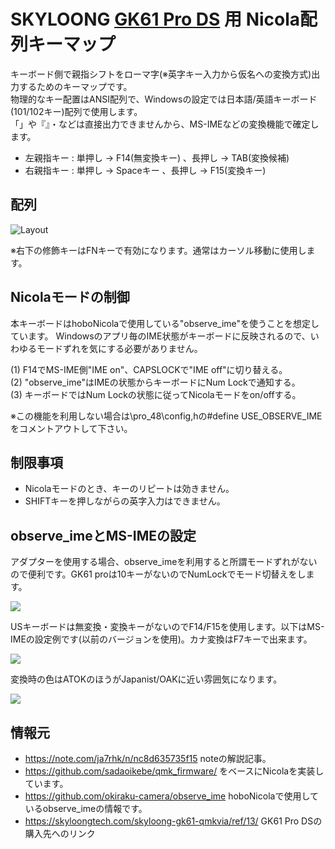 # SKYLOONG [GK61 Pro DS](https://skyloongtech.com/skyloong-gk61-qmkvia/ref/13/) 用 Nicola配列キーマップ
キーボード側で親指シフトをローマ字(※英字キー入力から仮名への変換方式)出力するためのキーマップです。  
物理的なキー配置はANSI配列で、Windowsの設定では日本語/英語キーボード(101/102キー)配列で使用します。  
「」や『』・などは直接出力できませんから、MS-IMEなどの変換機能で確定します。

* 左親指キー : 単押し → F14(無変換キー) 、長押し → TAB(変換候補)
* 右親指キー : 単押し → Spaceキー 、長押し → F15(変換キー)

## 配列
![Layout](assets/gk61_pro_ds_nicola_layout.png "Layout")

※右下の修飾キーはFNキーで有効になります。通常はカーソル移動に使用します。

## Nicolaモードの制御
本キーボードはhoboNicolaで使用している"observe_ime"を使うことを想定しています。 
Windowsのアプリ毎のIME状態がキーボードに反映されるので、いわゆるモードずれを気にする必要がありません。   

(1) F14でMS-IME側"IME on"、CAPSLOCKで"IME off"に切り替える。  
(2) "observe_ime"はIMEの状態からキーボードにNum Lockで通知する。  
(3) キーボードではNum Lockの状態に従ってNicolaモードをon/offする。  

※この機能を利用しない場合は\pro_48\config,hの#define USE_OBSERVE_IMEをコメントアウトして下さい。  

## 制限事項
* Nicolaモードのとき、キーのリピートは効きません。
* SHIFTキーを押しながらの英字入力はできません。

## observe_imeとMS-IMEの設定

アダプターを使用する場合、observe_imeを利用すると所謂モードずれがないので便利です。GK61 proは10キーがないのでNumLockでモード切替えをします。

![](assets/observe_ime_num.png)

USキーボードは無変換・変換キーがないのでF14/F15を使用します。以下はMS-IMEの設定例です(以前のバージョンを使用)。カナ変換はF7キーで出来ます。

![](assets/ms_ime.png)

変換時の色はATOKのほうがJapanist/OAKに近い雰囲気になります。

![](assets/color.png)

## 情報元
* https://note.com/ja7rhk/n/nc8d635735f15 noteの解説記事。 
* https://github.com/sadaoikebe/qmk_firmware/ をベースにNicolaを実装しています。 
* https://github.com/okiraku-camera/observe_ime hoboNicolaで使用しているobserve_imeの情報です。
* https://skyloongtech.com/skyloong-gk61-qmkvia/ref/13/ GK61 Pro DSの購入先へのリンク
